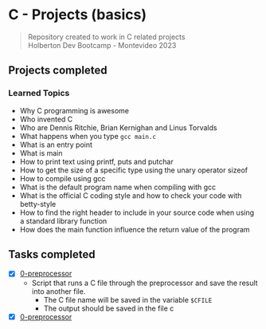 # C - Projects (basics)
> Repository created to work in C related projects <br>
Holberton Dev Bootcamp - Montevideo 2023
## Projects completed
### Learned Topics
 * Why C programming is awesome
 * Who invented C
 * Who are Dennis Ritchie, Brian Kernighan and Linus Torvalds
 * What happens when you type ``gcc main.c``
 * What is an entry point
 * What is main
 * How to print text using printf, puts and putchar
 * How to get the size of a specific type using the unary operator sizeof
 * How to compile using gcc
 * What is the default program name when compiling with gcc
 * What is the official C coding style and how to check your code with betty-style
 * How to find the right header to include in your source code when using a standard library function
 * How does the main function influence the return value of the program 
## Tasks completed
- [x] [0-preprocessor](https://github.com/cristian-encalada/holbertonschool-low_level_programming/blob/master/hello_world/0-preprocessor)
	- Script that runs a C file through the preprocessor and save the result into another file.
		- The C file name will be saved in the variable ```$CFILE```
		- The output should be saved in the file c
- [x] [0-preprocessor](https://github.com/cristian-encalada/holbertonschool-low_level_programming/blob/master/hello_world/0-preprocessor)
